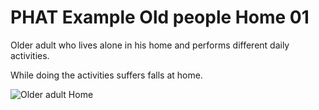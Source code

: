 # PHAT Example Old people Home 01
Older adult who lives alone in his home and performs different daily activities.

While doing the activities suffers falls at home.

![Older adult Home](https://github.com/mfcardenas/phat_example_oph01/blob/master/img/img_older_people_home.png)
